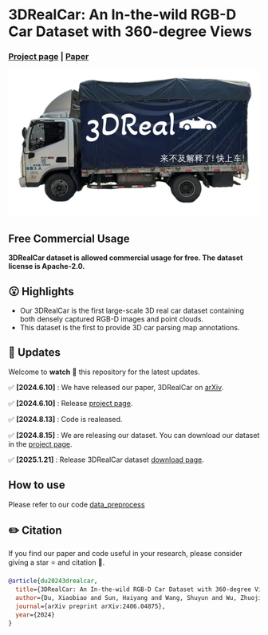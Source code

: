 # 3DRealCar: An In-the-wild RGB-D Car Dataset with 360-degree Views
### [Project page](https://xiaobiaodu.github.io/3drealcar/) | [Paper](https://arxiv.org/html/2406.04875v1)

<img src="assets/teaser.png"/>


## Free Commercial Usage
**3DRealCar dataset is allowed commercial usage for free. The dataset license is Apache-2.0.** 

## 😮 Highlights
- Our 3DRealCar is the first large-scale 3D real car dataset containing both densely captured RGB-D images and point clouds.
-  This dataset is the first to provide 3D car parsing map annotations.


## 🚩 **Updates**

Welcome to **watch** 👀 this repository for the latest updates.


✅ **[2024.6.10]** : We have released our paper, 3DRealCar on [arXiv](https://arxiv.org/html/2406.04875v1).

✅ **[2024.6.10]** : Release [project page](https://xiaobiaodu.github.io/3drealcar/).

✅ **[2024.8.13]** : Code is realeased. 

✅ **[2024.8.15]** : We are releasing our dataset. You can download our dataset in the [project page](https://xiaobiaodu.github.io/3drealcar/). 

✅ **[2025.1.21]** : Release 3DRealCar dataset [download page](https://xiaobiaodu.github.io/3drealcar/download.html). 



## How to use

Please refer to our code [data_preprocess](data_preprocess)




## ✏️ Citation
If you find our paper and code useful in your research, please consider giving a star :star: and citation :pencil:.

```BibTeX
@article{du20243drealcar,
  title={3DRealCar: An In-the-wild RGB-D Car Dataset with 360-degree Views},
  author={Du, Xiaobiao and Sun, Haiyang and Wang, Shuyun and Wu, Zhuojie and Sheng, Hongwei and Ying, Jiaying and Lu, Ming and Zhu, Tianqing and Zhan, Kun and Yu, Xin},
  journal={arXiv preprint arXiv:2406.04875},
  year={2024}
}
```








[//]: # (## ✏️ Citation)

[//]: # (If you find our paper and code useful in your research, please consider giving a star :star: and citation :pencil:.)

[//]: # ()
[//]: # (```BibTeX)

[//]: # ()
[//]: # ()
[//]: # ()
[//]: # (```)

[//]: # (<!---->)
